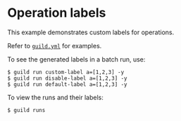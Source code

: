 # Operation labels

This example demonstrates custom labels for operations.

Refer to [`guild.yml`](guild.yml) for examples.

To see the generated labels in a batch run, use:

```
$ guild run custom-label a=[1,2,3] -y
$ guild run disable-label a=[1,2,3] -y
$ guild run default-label a=[1,2,3] -y
```

To view the runs and their labels:

```
$ guild runs
```
